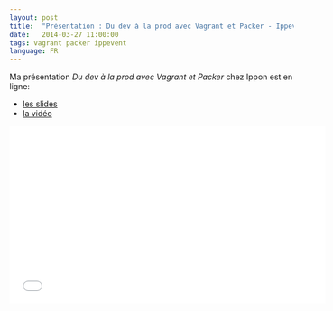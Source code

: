 ```yaml
---
layout: post
title:  "Présentation : Du dev à la prod avec Vagrant et Packer - Ippevent"
date:   2014-03-27 11:00:00
tags: vagrant packer ippevent
language: FR
---
```

Ma présentation *Du dev à la prod avec Vagrant et Packer* chez Ippon est en ligne:

- [les slides](/downloads/pres-vagrant-ippevent/index.html)
- [la vidéo](http://youtu.be/uAduquaz55c)

<iframe width="560" height="315" src="//www.youtube.com/embed/uAduquaz55c" frameborder="0" allowfullscreen></iframe>